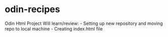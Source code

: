# odin-recipes
Odin Html Project
Will learn/review:
    - Setting up new repository and moving repo to local machine
    - Creating index.html file
